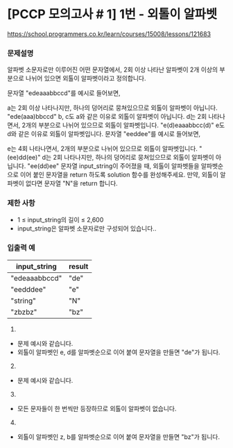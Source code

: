 # [PCCP 모의고사 # 1] 1번 - 외톨이 알파벳

https://school.programmers.co.kr/learn/courses/15008/lessons/121683

### 문제설명

알파벳 소문자로만 이루어진 어떤 문자열에서, 2회 이상 나타난 알파벳이 2개 이상의 부분으로 나뉘어 있으면 외톨이 알파벳이라고 정의합니다.

문자열 "edeaaabbccd"를 예시로 들어보면,

a는 2회 이상 나타나지만, 하나의 덩어리로 뭉쳐있으므로 외톨이 알파벳이 아닙니다.
"ede(aaa)bbccd"
b, c도 a와 같은 이유로 외톨이 알파벳이 아닙니다.
d는 2회 나타나면서, 2개의 부분으로 나뉘어 있으므로 외톨이 알파벳입니다.
"e(d)eaaabbcc(d)"
e도 d와 같은 이유로 외톨이 알파벳입니다.
문자열 "eeddee"를 예시로 들어보면,

e는 4회 나타나면서, 2개의 부분으로 나뉘어 있으므로 외톨이 알파벳입니다.
"(ee)dd(ee)"
d는 2회 나타나지만, 하나의 덩어리로 뭉쳐있으므로 외톨이 알파벳이 아닙니다.
"ee(dd)ee"
문자열 input_string이 주어졌을 때, 외톨이 알파벳들을 알파벳순으로 이어 붙인 문자열을 return 하도록 solution 함수를 완성해주세요. 만약, 외톨이 알파벳이 없다면 문자열 "N"을 return 합니다.

### 제한 사항

-   1 ≤ input_string의 길이 ≤ 2,600
-   input_string은 알파벳 소문자로만 구성되어 있습니다..

### 입출력 예

| input_string  | result |
| ------------- | ------ |
| "edeaaabbccd" | "de"   |
| "eedddee"     | "e"    |
| "string"      | "N"    |
| "zbzbz"       | "bz"   |

1.

-   문제 예시와 같습니다.
-   외톨이 알파벳인 e, d를 알파벳순으로 이어 붙여 문자열을 만들면 "de"가 됩니다.

2.

-   문제 예시와 같습니다.

3.

-   모든 문자들이 한 번씩만 등장하므로 외톨이 알파벳이 없습니다.

4.

-   외톨이 알파벳인 z, b를 알파벳순으로 이어 붙여 문자열을 만들면 "bz"가 됩니다.
